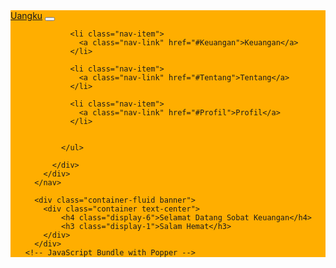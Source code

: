 <!DOCTYPE html>
<html lang="en">
<head>
    <meta charset="UTF-8">
    <meta http-equiv="X-UA-Compatible" content="IE=edge">
    <meta name="viewport" content="width=device-width, initial-scale=1.0">
    <title>Profile</title>
    <!-- CSS only -->
<link href="https://cdn.jsdelivr.net/npm/bootstrap@5.1.3/dist/css/bootstrap.min.css" rel="stylesheet" integrity="sha384-1BmE4kWBq78iYhFldvKuhfTAU6auU8tT94WrHftjDbrCEXSU1oBoqyl2QvZ6jIW3" crossorigin="anonymous">
<link rel="stylesheet" href="style.css">

</head>
<body>
    <nav class="navbar navbar-expand-lg navbar-light fixed-top" style="background-color: #ffae00;">
        <div class="container">
          <a class="navbar-brand" href="#">Uangku</a>
          <button class="navbar-toggler" type="button" data-bs-toggle="collapse" data-bs-target="#navbarText" aria-controls="navbarText" aria-expanded="false" aria-label="Toggle navigation">
            <span class="navbar-toggler-icon"></span>
          </button>
          <div class="collapse navbar-collapse text-right" id="navbarText">
            <ul class="navbar-nav ms-auto mb-2 mb-lg-0">
              
              <li class="nav-item">
                <a class="nav-link" href="#Keuangan">Keuangan</a>
              </li>

              <li class="nav-item">
                <a class="nav-link" href="#Tentang">Tentang</a>
              </li>

              <li class="nav-item">
                <a class="nav-link" href="#Profil">Profil</a>
              </li>

             
            </ul>
           
          </div>
        </div>
      </nav>

      <div class="container-fluid banner">
        <div class="container text-center">
            <h4 class="display-6">Selamat Datang Sobat Keuangan</h4>
            <h3 class="display-1">Salam Hemat</h3>
        </div>
      </div>
    <!-- JavaScript Bundle with Popper -->
<script src="https://cdn.jsdelivr.net/npm/bootstrap@5.1.3/dist/js/bootstrap.bundle.min.js" integrity="sha384-ka7Sk0Gln4gmtz2MlQnikT1wXgYsOg+OMhuP+IlRH9sENBO0LRn5q+8nbTov4+1p" crossorigin="anonymous"></script>
</body>
</html>

